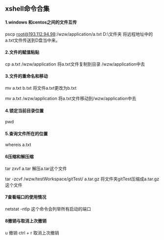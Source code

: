 ## xshell命令合集

#### 1.windows 和centos之间的文件互传

pscp root@193.112.94.98:/wzw/application/a.txt D:\文件夹   将远程地址中的a.txt文件传送到D盘当中来。

#### 2.文件的赋值粘贴

cp a.txt  /wzw/application  将a.txt文件复制到目录 /wzw/application中去

#### 3.文件的重命名和移动

mv a.txt b.txt 将文件a.txt更改为b.txt

mv a.txt  /wzw/application 将a.txt文件移动到/wzw/application中去

#### 4.锁定当前目录位置

pwd

#### 5.查询文件所在的位置

whereis a.txt 

#### 6压缩和解压缩

tar zxvf a.tar 解压a.tar这个文件

tar -zcvf  /wzw/testWorkspace/gitTest/ a.tar.gz  将文件夹gitTest压缩成a.tar.gz这个文件

#### 7查看端口的使用情况

netstat -ntlp 这个命令会列举所有启动的端口

#### 8撤销与取消上次撤销

u 撤销  ctrl + r 取消上次撤销